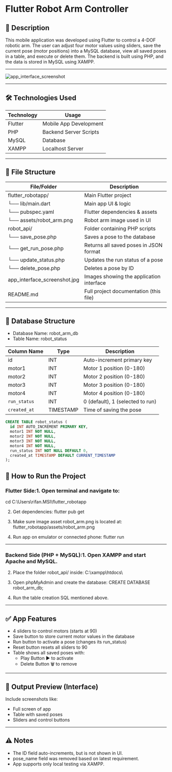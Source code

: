 # Flutter Robot Arm Controller 

## 📌 Description

This mobile application was developed using Flutter to control a 4-DOF robotic arm. The user can adjust four motor values using sliders, save the current pose (motor positions) into a MySQL database, view all saved poses in a table, and execute or delete them. The backend is built using PHP, and the data is stored in MySQL using XAMPP.

---
![app_interface_screenshot](https://github.com/user-attachments/assets/6cd014ff-0c0e-41c2-a781-dbe7b0b7735b)


---
## 🛠️ Technologies Used

| Technology | Usage                      |
|------------|----------------------------|
| Flutter    | Mobile App Development     |
| PHP        | Backend Server Scripts     |
| MySQL      | Database                   |
| XAMPP      | Localhost Server           |

---

## 📂 File Structure

| File/Folder             | Description                                |
|-------------------------|--------------------------------------------|
| flutter_robotapp/     | Main Flutter project                       |
| └── lib/main.dart     | Main app UI & logic                        |
| └── pubspec.yaml      | Flutter dependencies & assets              |
| └── assets/robot_arm.png | Robot arm image used in UI             |
| robot_api/            | Folder containing PHP scripts              |
| └── save_pose.php     | Saves a pose to the database               |
| └── get_run_pose.php  | Returns all saved poses in JSON format     |
| └── update_status.php | Updates the run status of a pose           |
| └── delete_pose.php   | Deletes a pose by ID                       |
| app_interface_screenshot.jpg   | Images showing the application interface   |
| README.md             | Full project documentation (this file)     |

---

## 🧩 Database Structure

- Database Name: robot_arm_db
- Table Name: robot_status

| Column Name | Type        | Description                     |
|-------------|-------------|---------------------------------|
| id        | INT         | Auto-increment primary key      |
| motor1    | INT         | Motor 1 position (0-180)        |
| motor2    | INT         | Motor 2 position (0-180)        |
| motor3    | INT         | Motor 3 position (0-180)        |
| motor4    | INT         | Motor 4 position (0-180)        |
| `run_status`| INT     | 0 (default), 1 (selected to run)|
| `created_at`| TIMESTAMP   | Time of saving the pose         |

```sql
CREATE TABLE robot_status (
  id INT AUTO_INCREMENT PRIMARY KEY,
  motor1 INT NOT NULL,
  motor2 INT NOT NULL,
  motor3 INT NOT NULL,
  motor4 INT NOT NULL,
  run_status INT NOT NULL DEFAULT 0,
  created_at TIMESTAMP DEFAULT CURRENT_TIMESTAMP
);
```
## 🚀 How to Run the Project

### Flutter Side:1. Open terminal and navigate to:
   cd C:\Users\rifan.MSI\flutter_robotapp

2. Get dependencies:
   flutter pub get

3. Make sure image asset robot_arm.png is located at:
   flutter_robotapp/assets/robot_arm.png

4. Run app on emulator or connected phone:
   flutter run

---

### Backend Side (PHP + MySQL):1. Open XAMPP and start Apache and MySQL.

2. Place the folder robot_api/ inside:
   C:\xampp\htdocs\

3. Open phpMyAdmin and create the database:
   CREATE DATABASE robot_arm_db;

4. Run the table creation SQL mentioned above.

---

## ✅ App Features

- 4 sliders to control motors (starts at 90)
- Save button to store current motor values in the database
- Run button to activate a pose (changes its run_status)
- Reset button resets all sliders to 90
- Table shows all saved poses with:
  - Play Button ▶️ to activate
  - Delete Button 🗑️ to remove

---

## 📸 Output Preview (Interface)

Include screenshots like:
- Full screen of app
- Table with saved poses
- Sliders and control buttons

---

## ⚠️ Notes

- The ID field auto-increments, but is not shown in UI.
- pose_name field was removed based on latest requirement.
- App supports only local testing via XAMPP.
